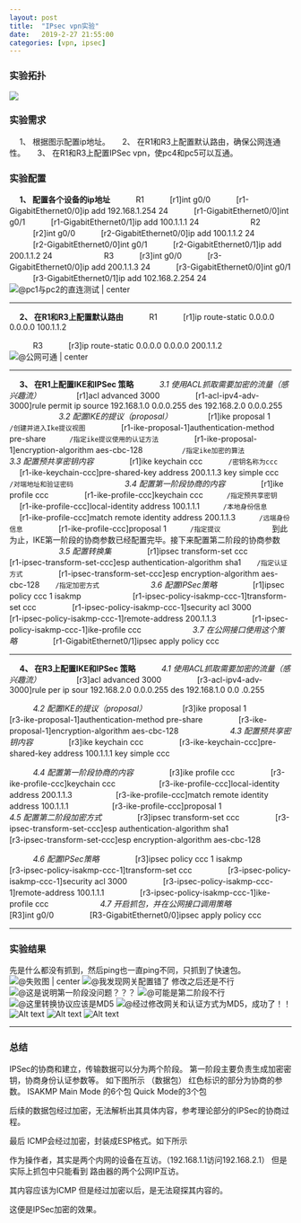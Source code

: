 ```yaml
---
layout: post
title:  "IPsec vpn实验"
date:   2019-2-27 21:55:00
categories: [vpn, ipsec]
---
```




### 实验拓扑 ###

![](https://i.imgur.com/8caH2gc.png)
### 实验需求
&emsp; 1、 根据图示配置ip地址。
&emsp; 2、 在R1和R3上配置默认路由，确保公网连通性。
&emsp; 3、 在R1和R3上配置IPSec vpn，使pc4和pc5可以互通。
### 实验配置
&emsp; **1、 配置各个设备的ip地址**
　　　R1
　　　[r1]int g0/0
　　　[r1-GigabitEthernet0/0]ip add 192.168.1.254 24
　　　[r1-GigabitEthernet0/0]int g0/1
　　　[r1-GigabitEthernet0/1]ip add 100.1.1.1 24
　　　
　　　R2
　　　[r2]int g0/0
　　　[r2-GigabitEthernet0/0]ip add 100.1.1.2 24
　　　[r2-GigabitEthernet0/0]int g0/1
　　　[r2-GigabitEthernet0/1]ip add 200.1.1.2 24
　　　
　　　R3
　　　[r3]int g0/0
　　　[r3-GigabitEthernet0/0]ip add 200.1.1.3 24
　　　[r3-GigabitEthernet0/0]int g0/1
　　　[r3-GigabitEthernet0/1]ip add 102.168.2.254 24
　　　
　![@pc1与pc2的直连测试 | center ](./1551238315117.png)

------

&emsp; **2、 在R1和R3上配置默认路由**
　　　R1
　　　[r1]ip route-static 0.0.0.0 0.0.0.0 100.1.1.2

　　　R3
　　　[r3]ip route-static 0.0.0.0 0.0.0.0 200.1.1.2
　　　![@公网可通 | center ](./1551238784719.png)

------
&emsp; **3、 在R1上配置IKE和IPSec 策略**
　　　*3.1 使用ACL抓取需要加密的流量（感兴趣流）*
　　　&emsp; [r1]acl advanced 3000
　　　&emsp; [r1-acl-ipv4-adv-3000]rule permit ip source 192.168.1.0 0.0.0.255 des 192.168.2.0 0.0.0.255
　　　
　　　*3.2 配置IKE的提议（proposal）*
　　　&emsp; [r1]ike proposal 1　　　　　`/创建并进入Ike提议视图`
　　　&emsp; [r1-ike-proposal-1]authentication-method pre-share　　　`/指定ike提议使用的认证方法`
　　　&emsp; [r1-ike-proposal-1]encryption-algorithm aes-cbc-128　　　　　`/指定ike加密的算法`
　　　
　　　*3.3 配置预共享密钥内容*
　　　&emsp; [r1]ike keychain ccc 　　　`/密钥名称为ccc`
　　　&emsp; [r1-ike-keychain-ccc]pre-shared-key address 200.1.1.3 key simple ccc　　　`/对端地址和验证密码`
　　　
　　　*3.4 配置第一阶段协商的内容*
　　　&emsp; [r1]ike profile ccc
　　　&emsp; [r1-ike-profile-ccc]keychain ccc　　　`/指定预共享密钥`
　　　&emsp; [r1-ike-profile-ccc]local-identity address 100.1.1.1　　　`/本地身份信息`
　　　&emsp; [r1-ike-profile-ccc]match remote identity address 200.1.1.3　　　`/远端身份信息`
　　　&emsp; [r1-ike-profile-ccc]proposal 1　　　`/指定提议`
　　　
　　　到此为止，IKE第一阶段的协商参数已经配置完毕。接下来配置第二阶段的协商参数
　　　
　　　*3.5 配置转换集*
　　　&emsp; [r1]ipsec transform-set ccc
　　　&emsp; [r1-ipsec-transform-set-ccc]esp authentication-algorithm sha1　　`/指定认证方式`
　　　&emsp; [r1-ipsec-transform-set-ccc]esp encryption-algorithm aes-cbc-128　　`/指定加密方式`
　　　
　　　*3.6 配置IPSec策略*
　　　&emsp; [r1]ipsec policy ccc 1 isakmp　　
　　　&emsp; [r1-ipsec-policy-isakmp-ccc-1]transform-set ccc
　　　&emsp; [r1-ipsec-policy-isakmp-ccc-1]security acl 3000
　　　&emsp; [r1-ipsec-policy-isakmp-ccc-1]remote-address 200.1.1.3
　　　&emsp; [r1-ipsec-policy-isakmp-ccc-1]ike-profile ccc
　　　
　　　*3.7 在公网接口使用这个策略*
　　　&emsp; [r1-GigabitEthernet0/1]ipsec apply policy ccc

------
&emsp; **4、 在R3上配置IKE和IPSec 策略**
　　　*4.1 使用ACL抓取需要加密的流量（感兴趣流）*
　　　&emsp; [r3]acl advanced 3000
　　　&emsp; [r3-acl-ipv4-adv-3000]rule per ip sour 192.168.2.0 0.0.0.255 des 192.168.1.0 0.0
.0.255

　　　*4.2 配置IKE的提议（proposal）*
　　　&emsp; [r3]ike proposal 1
　　　&emsp; [r3-ike-proposal-1]authentication-method pre-share
　　　&emsp; [r3-ike-proposal-1]encryption-algorithm aes-cbc-128
　　　
　　　*4.3 配置预共享密钥内容*
　　　&emsp; [r3]ike keychain ccc 
　　　&emsp; [r3-ike-keychain-ccc]pre-shared-key address 100.1.1.1 key simple ccc　　

　　　*4.4 配置第一阶段协商的内容*
　　　&emsp; [r3]ike profile ccc
　　　&emsp; [r3-ike-profile-ccc]keychain ccc　
　　　&emsp; [r3-ike-profile-ccc]local-identity address 200.1.1.3　
　　　&emsp; [r3-ike-profile-ccc]match remote identity address 100.1.1.1　
　　　&emsp; [r3-ike-profile-ccc]proposal 1　
　　　
　　　*4.5 配置第二阶段加密方式*
　　　&emsp; [r3]ipsec transform-set ccc
　　　&emsp; [r3-ipsec-transform-set-ccc]esp authentication-algorithm sha1　　
　　　&emsp; [r3-ipsec-transform-set-ccc]esp encryption-algorithm aes-cbc-128　

　　　*4.6 配置IPSec策略*
　　　&emsp; [r3]ipsec policy ccc 1 isakmp　　
　　　&emsp; [r3-ipsec-policy-isakmp-ccc-1]transform-set ccc
　　　&emsp; [r3-ipsec-policy-isakmp-ccc-1]security acl 3000
　　　&emsp; [r3-ipsec-policy-isakmp-ccc-1]remote-address 100.1.1.1
　　　&emsp; [r3-ipsec-policy-isakmp-ccc-1]ike-profile ccc
　　　
　　　*4.7 开启抓包，并在公网接口调用策略*
　　　&emsp; [R3]int g0/0
　　　&emsp; [R3-GigabitEthernet0/0]ipsec apply policy ccc

------
### 实验结果
先是什么都没有抓到，然后ping也一直ping不同，只抓到了快速包。
![@失败图 | center ](./1551249336620.png)
![@我发现网关配置错了](./1551249400866.png)
修改之后还是不行
![@这是说明第一阶段没问题？？？](./1551249636672.png)
![@可能是第二阶段不行](./1551249801513.png)
![@这里转换协议应该是MD5](./1551250046154.png)
![@经过修改网关和认证方式为MD5，成功了！！](./1551250135290.png)
![Alt text](./1551250319089.png)
![Alt text](./1551250371556.png)
![Alt text](./1551250466481.png)

------
### 总结
IPSec的协商和建立，传输数据可以分为两个阶段。
第一阶段主要负责生成加密密钥，协商身份认证参数等。
如下图所示
（数据包）
红色标识的部分为协商的参数。
ISAKMP Main Mode 的6个包 Quick Mode的3个包

后续的数据包经过加密，无法解析出其具体内容，参考理论部分的IPSec的协商过程。

最后 ICMP会经过加密，封装成ESP格式。如下所示

作为操作者，其实是两个内网的设备在互访。（192.168.1.1访问192.168.2.1）
但是实际上抓包中只能看到 路由器的两个公网IP互访。

其内容应该为ICMP 但是经过加密以后，是无法窥探其内容的。

这便是IPSec加密的效果。



